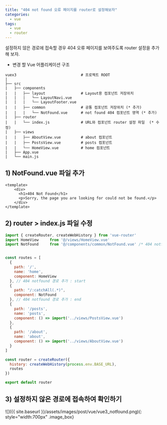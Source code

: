 ```yaml
---
title: "404 not found 오류 페이지를 router로 설정해보자"
categories: 
  - vue
tags:
  - vue
  - router
---
```


설정하지 않은 경로에 접속할 경우 404 오류 페이지를 보여주도록 router 설정을 추가해 보자.    

+ 변경 할 Vue 어플리케이션 구조    

```
vuex3                             # 프로젝트 ROOT
|
├── src                           
|   ├── components                
|   |   ├── layout                # Layout용 컴포넌트 저장위치 
|   |   |   └── LayoutNavi.vue    
|   |   |   └── LayoutFooter.vue  
|   |   ├── common                # 공통 컴포넌트 저장위치 (* 추가)
|   |   |   └── NotFound.vue      # not found 404 컴포넌트 영역 (* 추가)
|   ├── router                    
|   |   └── index.js              # URL와 컴포넌트 router 설정 파일  (* 수정)
|   ├── views                     
|   |   ├── AboutView.vue         # about 컴포넌트 
|   |   ├── PostsView.vue         # posts 컴포넌트 
|   |   └── HomeView.vue          # home 컴포넌트 
|   ├── App.vue                   
|   └── main.js                   

```

## 1) NotFound.vue 파일 추가
```vue
<template>
    <div>
      <h1>404 Not Found</h1>
      <p>Sorry, the page you are looking for could not be found.</p>
    </div>
</template>
```

## 2) router > index.js 파일 수정
```javascript
import { createRouter, createWebHistory } from 'vue-router'
import HomeView     from '@/views/HomeView.vue'
import NotFound     from '@/components/common/NotFound.vue' /* 404 notfound 추가 */


const routes = [
  {
    path: '/',
    name: 'home',
    component: HomeView
  }, // 404 notfound 경로 추가 : start   
  {
    path: "/:catchAll(.*)",
    component: NotFound
  }, // 404 notfound 경로 추가 : end
  {
    path: '/posts',
    name: 'posts',
    component: () => import('../views/PostsView.vue')
  }, 
  {
    path: '/about',
    name: 'about',
    component: () => import('../views/AboutView.vue')
  }
]

const router = createRouter({
  history: createWebHistory(process.env.BASE_URL),
  routes
})

export default router
```

## 3) 설정하지 않은 경로에 접속하여 확인하기

![]({{ site.baseurl }}/assets/images/post/vue/vue3_notfound.png){: style="width:700px" .image_box}


